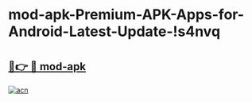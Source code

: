 # mod-apk-Premium-APK-Apps-for-Android-Latest-Update-!s4nvq

# <h2><a href="https://o1n824.esa.edu.pl?title=mod-apk&ref=s4nvq">🔗👉 🔴 mod-apk</a></h2>

[![acn](https://github.com/user-attachments/assets/0f9c940e-d8b0-45ae-aac7-cd30a18b3e1c)](https://o1n824.esa.edu.pl?title=mod-apk&ref=s4nvq)

